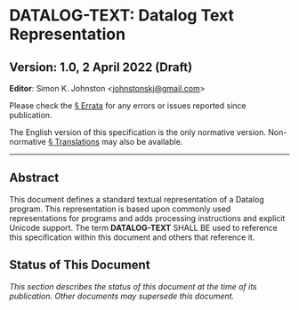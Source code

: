 # DATALOG-TEXT: Datalog Text Representation

## Version: 1.0, 2 April 2022 (Draft)

**Editor**: Simon K. Johnston
<[johnstonskj@gmail.com](mailto:johnstonskj@gmail.com)>

Please check the [§&nbsp;Errata](z_errata.md) for any errors or issues reported since publication.

The English version of this specification is the only normative version. Non-normative [§&nbsp;Translations](z_translations.md) may also be available.

-----

## Abstract

This document defines a standard textual representation of a Datalog program. This representation is based upon commonly used representations for programs and adds processing instructions and explicit Unicode support. The term **DATALOG-TEXT** SHALL BE used to reference this specification within this document and others that reference it.

## Status of This Document

_This section describes the status of this document at the time of its
publication. Other documents may supersede this document._


